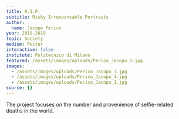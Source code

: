 ```yaml
---
title: R.I.P.
subtitle: Risky Irresponsable Portraits
author:
  name: Jacopo Perico
year: 2018-2019
topic: Society
medium: Poster
interactive: false
institute: Politecnico di Milano
featured: /assets/images/uploads/Perico_Jacopo_2.jpg
images:
  - /assets/images/uploads/Perico_Jacopo_3.jpg
  - /assets/images/uploads/Perico_Jacopo_4.jpg
  - /assets/images/uploads/Perico_Jacopo_1.jpg
source: {}
---
```

The project focuses on the number and provenience of selfie-related deaths in the world.

